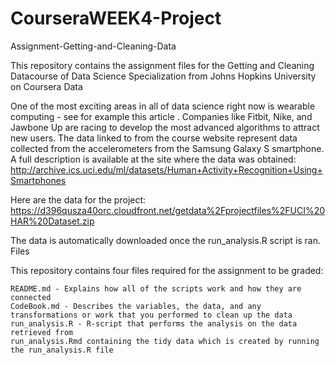 # CourseraWEEK4-Project
Assignment-Getting-and-Cleaning-Data

This repository contains the assignment files for the Getting and Cleaning Datacourse of Data Science Specialization from Johns Hopkins University on Coursera
Data

One of the most exciting areas in all of data science right now is wearable computing - see for example this article . Companies like Fitbit, Nike, and Jawbone Up are racing to develop the most advanced algorithms to attract new users. The data linked to from the course website represent data collected from the accelerometers from the Samsung Galaxy S smartphone. A full description is available at the site where the data was obtained: http://archive.ics.uci.edu/ml/datasets/Human+Activity+Recognition+Using+Smartphones

Here are the data for the project: https://d396qusza40orc.cloudfront.net/getdata%2Fprojectfiles%2FUCI%20HAR%20Dataset.zip

The data is automatically downloaded once the run_analysis.R script is ran.
Files

This repository contains four files required for the assignment to be graded:

    README.md - Explains how all of the scripts work and how they are connected
    CodeBook.md - Describes the variables, the data, and any transformations or work that you performed to clean up the data
    run_analysis.R - R-script that performs the analysis on the data retrieved from
    run_analysis.Rmd containing the tidy data which is created by running the run_analysis.R file
